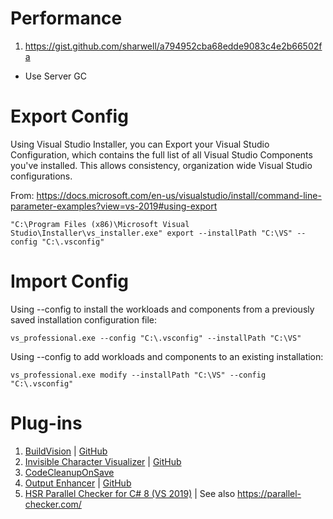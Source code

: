 # Performance

1. https://gist.github.com/sharwell/a794952cba68edde9083c4e2b66502fa
  - Use Server GC

# Export Config

Using Visual Studio Installer, you can Export your Visual Studio Configuration, which contains the full list of all Visual Studio Components you've installed.  This allows consistency, organization wide Visual Studio configurations.

From: https://docs.microsoft.com/en-us/visualstudio/install/command-line-parameter-examples?view=vs-2019#using-export

```
"C:\Program Files (x86)\Microsoft Visual Studio\Installer\vs_installer.exe" export --installPath "C:\VS" --config "C:\.vsconfig"
```

# Import Config

Using --config to install the workloads and components from a previously saved installation configuration file:

```
vs_professional.exe --config "C:\.vsconfig" --installPath "C:\VS"
```
Using --config to add workloads and components to an existing installation:

```
vs_professional.exe modify --installPath "C:\VS" --config "C:\.vsconfig"
```

# Plug-ins

1. [BuildVision](https://marketplace.visualstudio.com/items?itemName=stefankert.BuildVision) | [GitHub](https://github.com/StefanKert/BuildVision)
2. [Invisible Character Visualizer](https://marketplace.visualstudio.com/items?itemName=ShaneRay.InvisibleCharacterVisualizer) | [GitHub](https://github.com/shaneray/ShaneSpace.VisualStudio.InvisibleCharacterVisualizer)
3. [CodeCleanupOnSave](https://marketplace.visualstudio.com/items?itemName=MadsKristensen.CodeCleanupOnSave)
4. [Output Enhancer](https://marketplace.visualstudio.com/items?itemName=NikolayBalakin.Outputenhancer) | [GitHub](https://github.com/nbalakin/VSOutputEnhancer)
5. [HSR Parallel Checker for C# 8 (VS 2019)](https://marketplace.visualstudio.com/items?itemName=LBHSR.HSRParallelCheckerforC7VS2017) | See also https://parallel-checker.com/
